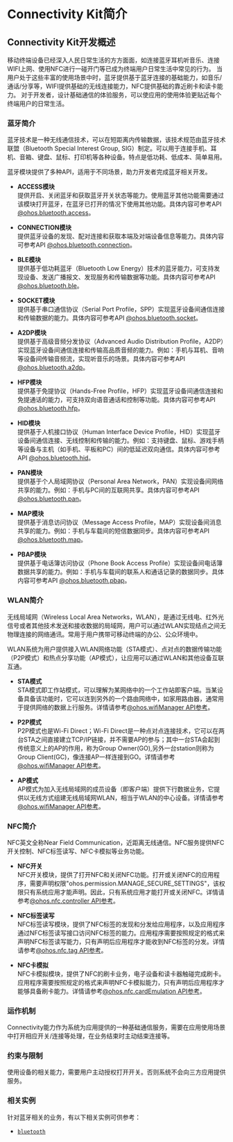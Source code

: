 # Connectivity Kit简介

## Connectivity Kit开发概述

移动终端设备已经深入人民日常生活的方方面面，如连接蓝牙耳机听音乐、连接WIFI上网、使用NFC进行一碰开门等已成为终端用户日常生活中常见的行为。
当用户处于这些丰富的使用场景中时，蓝牙提供基于蓝牙连接的基础能力，如音乐/通话/分享等，WIFI提供基础的无线连接能力，NFC提供基础的靠近刷卡和读卡能力。
对于开发者，设计基础通信的体验服务，可以使应用的使用体验更贴近每个终端用户的日常生活。

### 蓝牙简介

蓝牙技术是一种无线通信技术，可以在短距离内传输数据，该技术规范由蓝牙技术联盟（Bluetooth Special Interest Group, SIG）制定。可以用于连接手机、耳机、音箱、键盘、鼠标、打印机等各种设备。特点是低功耗、低成本、简单易用。

蓝牙模块提供了多种API，适用于不同场景，助力开发者完成蓝牙相关开发。

- **ACCESS模块**<br/>
  提供开启、关闭蓝牙和获取蓝牙开关状态等能力。使用蓝牙其他功能需要通过该模块打开蓝牙，在蓝牙已打开的情况下使用其他功能。具体内容可参考API [@ohos.bluetooth.access](../reference/apis-connectivity-kit/js-apis-bluetooth-access.md)。

- **CONNECTION模块**<br/>
  提供蓝牙设备的发现、配对连接和获取本端及对端设备信息等能力。具体内容可参考API [@ohos.bluetooth.connection](../reference/apis-connectivity-kit/js-apis-bluetooth-connection.md)。

- **BLE模块**<br/>
  提供基于低功耗蓝牙（Bluetooth Low Energy）技术的蓝牙能力，可支持发现设备、发送广播报文、发现服务和传输数据等功能。具体内容可参考API [@ohos.bluetooth.ble](../reference/apis-connectivity-kit/js-apis-bluetooth-ble.md)。

- **SOCKET模块**<br/>
  提供基于串口通信协议（Serial Port Profile，SPP）实现蓝牙设备间通信连接和传输数据的能力。具体内容可参考API [@ohos.bluetooth.socket](../reference/apis-connectivity-kit/js-apis-bluetooth-socket.md)。

- **A2DP模块**<br/>
  提供基于高级音频分发协议（Advanced Audio Distribution Profile，A2DP）实现蓝牙设备间通信连接和传输高品质音频的能力。例如：手机与耳机、音响等设备间传输音频流，实现听音乐的场景。具体内容可参考API [@ohos.bluetooth.a2dp](../reference/apis-connectivity-kit/js-apis-bluetooth-a2dp.md)。

- **HFP模块**<br/>
  提供基于免提协议（Hands-Free Profile，HFP）实现蓝牙设备间通信连接和免提通话的能力，可支持双向语音通话和控制等功能。具体内容可参考API [@ohos.bluetooth.hfp](../reference/apis-connectivity-kit/js-apis-bluetooth-hfp.md)。

- **HID模块**<br/>
  提供基于人机接口协议（Human Interface Device Profile，HID）实现蓝牙设备间通信连接、无线控制和传输的能力。例如：支持键盘、鼠标、游戏手柄等设备与主机（如手机、平板和PC）间的低延迟双向通信。具体内容可参考API [@ohos.bluetooth.hid](../reference/apis-connectivity-kit/js-apis-bluetooth-hid.md)。

- **PAN模块**<br/>
  提供基于个人局域网协议（Personal Area Network，PAN）实现设备间网络共享的能力。例如：手机与PC间的互联网共享。具体内容可参考API [@ohos.bluetooth.pan](../reference/apis-connectivity-kit/js-apis-bluetooth-pan.md)。

- **MAP模块**<br/>
  提供基于消息访问协议（Message Access Profile，MAP）实现设备间消息共享的能力。例如：手机与车载间的短信数据同步。具体内容可参考API [@ohos.bluetooth.map](../reference/apis-connectivity-kit/js-apis-bluetooth-map.md)。

- **PBAP模块**<br/>
  提供基于电话簿访问协议（Phone Book Access Profile）实现设备间电话簿数据共享的能力。例如：手机与车载间的联系人和通话记录的数据同步。具体内容可参考API [@ohos.bluetooth.pbap](../reference/apis-connectivity-kit/js-apis-bluetooth-pbap.md)。

### WLAN简介
无线局域网（Wireless Local Area Networks，WLAN），是通过无线电、红外光信号或者其他技术发送和接收数据的局域网，用户可以通过WLAN实现结点之间无物理连接的网络通讯。常用于用户携带可移动终端的办公、公众环境中。

WLAN系统为用户提供接入WLAN网络功能（STA模式）、点对点的数据传输功能（P2P模式）和热点分享功能（AP模式），让应用可以通过WLAN和其他设备互联互通。

- **STA模式**<br/>
  STA模式即工作站模式，可以理解为某网络中的一个工作站即客户端。当某设备具备该功能时，它可以连到另外的一个路由网络中，如家用路由器，通常用于提供网络的数据上行服务。详情请参考[@ohos.wifiManager API参考](../reference/apis-connectivity-kit/js-apis-wifiManager.md)。

- **P2P模式**<br/>
  P2P模式也是Wi-Fi Direct；Wi-Fi Direct是一种点对点连接技术，它可以在两台STA之间直接建立TCP/IP链接，并不需要AP的参与；其中一台STA会起到传统意义上的AP的作用，称为Group Owner(GO),另外一台station则称为Group Client(GC)，像连接AP一样连接到GO。详情请参考[@ohos.wifiManager API参考](../reference/apis-connectivity-kit/js-apis-wifiManager.md)。

- **AP模式**<br/>
  AP模式为加入无线局域网的成员设备（即客户端）提供下行数据业务，它提供以无线方式组建无线局域网WLAN，相当于WLAN的中心设备。详情请参考[@ohos.wifiManager API参考](../reference/apis-connectivity-kit/js-apis-wifiManager.md)。

### NFC简介
NFC英文全称Near Field Communication，近距离无线通信。NFC服务提供NFC开关控制、NFC标签读写、NFC卡模拟等业务功能。

- **NFC开关**<br/>
  NFC开关模块，提供了打开NFC和关闭NFC功能。打开或关闭NFC的应用程序，需要声明权限"ohos.permission.MANAGE_SECURE_SETTINGS"，该权限只有系统应用才能声明。因此，只有系统应用才能打开或关闭NFC。详情请参考[@ohos.nfc.controller API参考](../reference/apis-connectivity-kit/js-apis-nfcController.md)。

- **NFC标签读写**<br/>
  NFC标签读写模块，提供了NFC标签的发现和分发给应用程序，以及应用程序通过NFC标签读写接口访问NFC标签的能力。应用程序需要按照规定的格式来声明NFC标签读写能力，只有声明后应用程序才能收到NFC标签的分发。详情请参考[@ohos.nfc.tag API参考](../reference/apis-connectivity-kit/js-apis-nfcTag.md)。

- **NFC卡模拟**<br/>
  NFC卡模拟模块，提供了NFC的刷卡业务，电子设备和读卡器触碰完成刷卡。应用程序需要按照规定的格式来声明NFC卡模拟能力，只有声明后应用程序才能够具备刷卡能力。详情请参考[@ohos.nfc.cardEmulation API参考](../reference/apis-connectivity-kit/js-apis-cardEmulation.md)。

### 运作机制

Connectivity能力作为系统为应用提供的一种基础通信服务，需要在应用使用场景中打开相应开关/连接等处理，在业务结束时主动结束连接等。

### 约束与限制

使用设备的相关能力，需要用户主动授权打开开关。否则系统不会向三方应用提供服务。

### 相关实例

针对蓝牙相关的业务，有以下相关实例可供参考：

- [`bluetooth`](https://gitee.com/openharmony/applications_app_samples/tree/master/code/BasicFeature/Connectivity/Bluetooth)